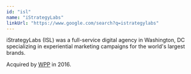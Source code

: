 ```yaml
---
id: "isl"
name: "iStrategyLabs"
linkUrl: "https://www.google.com/search?q=istrategylabs"
---
```


iStrategyLabs (ISL) was a full-service digital agency in Washington, DC specializing in experiential marketing campaigns for the world's largest brands.

Acquired by [WPP](https://www.wpp.com/) in 2016.
